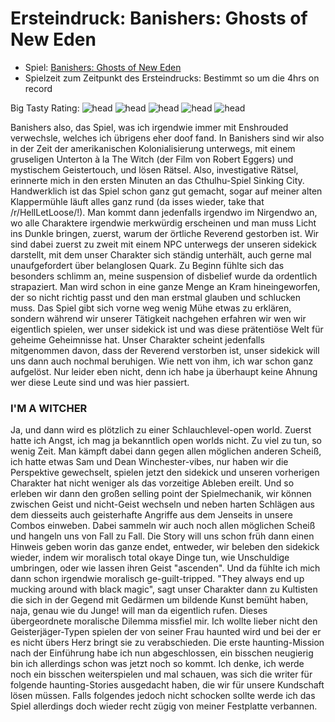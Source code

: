# Ersteindruck: Banishers: Ghosts of New Eden

* Spiel: [Banishers: Ghosts of New Eden](https://store.steampowered.com/agecheck/app/1493640/)
* Spielzeit zum Zeitpunkt des Ersteindrucks: Bestimmt so um die 4hrs on record

Big Tasty Rating:
![head](https://raw.githubusercontent.com/entewurzelauskuh/entewurzelauskuh.github.io/refs/heads/main/_assets/rating/witcher_fill.jpg)
![head](https://raw.githubusercontent.com/entewurzelauskuh/entewurzelauskuh.github.io/refs/heads/main/_assets/rating/witcher_fill.jpg)
![head](https://raw.githubusercontent.com/entewurzelauskuh/entewurzelauskuh.github.io/refs/heads/main/_assets/rating/witcher.jpg)
![head](https://raw.githubusercontent.com/entewurzelauskuh/entewurzelauskuh.github.io/refs/heads/main/_assets/rating/witcher.jpg)
![head](https://raw.githubusercontent.com/entewurzelauskuh/entewurzelauskuh.github.io/refs/heads/main/_assets/rating/witcher.jpg)

Banishers also, das Spiel, was ich irgendwie immer mit Enshrouded verwechsle, welches ich übrigens eher doof
fand. In Banishers sind wir also in der Zeit der amerikanischen Kolonialisierung unterwegs, mit einem gruseligen Unterton à la The Witch (der Film
von Robert Eggers) und mystischem Geistertouch, und lösen Rätsel. Also, investigative Rätsel, erinnerte mich in den ersten Minuten an das Cthulhu-Spiel
Sinking City. Handwerklich ist das Spiel schon ganz gut gemacht, sogar auf meiner alten Klappermühle läuft alles ganz rund
(da isses wieder, take that /r/HellLetLoose/!). Man kommt dann jedenfalls irgendwo im Nirgendwo an, wo alle Charaktere irgendwie
merkwürdig erscheinen und man muss Licht ins Dunkle bringen, zuerst, warum der örtliche Reverend gestorben ist. Wir sind
dabei zuerst zu zweit mit einem NPC unterwegs der unseren sidekick darstellt, mit dem unser
Charakter sich ständig unterhält, auch gerne mal unaufgefordert über belanglosen Quark. Zu Beginn fühlte sich das
besonders schlimm an, meine suspension of disbelief wurde da ordentlich strapaziert. Man wird schon in eine ganze Menge
an Kram hineingeworfen, der so nicht richtig passt und den man erstmal glauben und schlucken muss. Das Spiel gibt sich
vorne weg wenig Mühe etwas zu erklären, sondern während wir unserer Tätigkeit nachgehen erfahren wir wen wir eigentlich
spielen, wer unser sidekick ist und was diese prätentiöse Welt für geheime Geheimnisse hat. Unser Charakter scheint
jedenfalls mitgenommen davon, dass der Reverend verstorben ist, unser sidekick will uns dann auch nochmal beruhigen. Wie
nett von ihm, ich war schon ganz aufgelöst. Nur leider eben nicht, denn ich habe ja überhaupt keine Ahnung wer diese
Leute sind und was hier passiert.

### I'M A WITCHER
Ja, und dann wird es plötzlich zu einer Schlauchlevel-open world. Zuerst hatte ich Angst, ich mag ja
bekanntlich open worlds nicht. Zu viel zu tun, so wenig Zeit. Man kämpft dabei dann gegen allen möglichen anderen Scheiß, ich hatte etwas Sam und Dean
Winchester-vibes, nur haben wir die Perspektive gewechselt, spielen jetzt den sidekick und unseren vorherigen Charakter
hat nicht weniger als das vorzeitige Ableben ereilt. Und so erleben wir dann den großen selling point der Spielmechanik,
wir können zwischen Geist und nicht-Geist wechseln und neben harten Schlägen aus dem diesseits auch geisterhafte Angriffe aus dem Jenseits
in unsere Combos einweben. Dabei sammeln wir auch noch allen möglichen Scheiß und hangeln uns von Fall zu Fall. Die Story
will uns schon früh dann einen Hinweis geben worin das ganze endet, entweder, wir beleben den sidekick wieder, indem wir
moralisch total okaye Dinge tun, wie Unschuldige umbringen, oder wie lassen ihren Geist "ascenden". Und da fühlte ich mich
dann schon irgendwie moralisch ge-guilt-tripped. "They always end up mucking around with black magic", sagt unser Charakter
dann zu Kultisten die sich in der Gegend mit Gedärmen um bildende Kunst bemüht haben, naja, genau wie du Junge! will man da eigentlich
rufen. Dieses übergeordnete moralische Dilemma missfiel mir. Ich wollte lieber nicht den Geisterjäger-Typen
spielen der von seiner Frau haunted wird und bei der er es nicht übers Herz bringt sie zu verabschieden. Die erste haunting-Mission nach der Einführung habe ich nun abgeschlossen, ein bisschen neugierig bin ich allerdings schon
was jetzt noch so kommt. Ich denke, ich werde noch ein bisschen weiterspielen und mal schauen, was sich die writer für
folgende haunting-Stories ausgedacht haben, die wir für unsere Kundschaft lösen müssen. Falls folgendes jedoch nicht schocken
sollte werde ich das Spiel allerdings doch wieder recht zügig von meiner Festplatte verbannen.